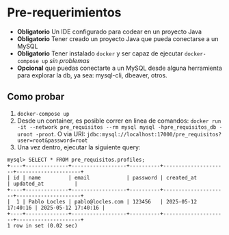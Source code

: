 # Pre-requerimientos
- **Obligatorio** Un IDE configurado para codear en un proyecto Java
- **Obligatorio** Tener creado un proyecto Java que pueda conectarse a un MySQL
- **Obligatorio** Tener instalado `docker` y ser capaz de ejecutar `docker-compose up` *sin problemas*
- **Opcional** que puedas conectarte a un MySQL desde alguna herramienta para explorar la db, ya sea: mysql-cli, dbeaver, otros.

## Como probar

1. `docker-compose up`
2. Desde un container, es posible correr en linea de comandos: `docker run -it --network pre_requisitos --rm mysql mysql -hpre_requisitos_db -uroot -proot`. O via URI: `jdbc:mysql://localhost:17000/pre_requisitos?user=root&password=root`
3. Una vez dentro, ejecutar la siguiente query:

```
mysql> SELECT * FROM pre_requisitos.profiles;
+----+--------------+------------------+----------+---------------------+---------------------+
| id | name         | email            | password | created_at          | updated_at          |
+----+--------------+------------------+----------+---------------------+---------------------+
|  1 | Pablo Locles | pablo@locles.com | 123456   | 2025-05-12 17:40:16 | 2025-05-12 17:40:16 |
+----+--------------+------------------+----------+---------------------+---------------------+
1 row in set (0.02 sec)
```